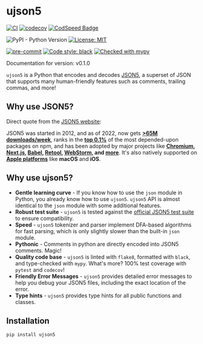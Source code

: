 # ujson5


[![CI](https://github.com/austinyu/ujson5/actions/workflows/CI.yml/badge.svg?branch=main)](https://github.com/austinyu/ujson5/actions/workflows/CI.yml)
[![codecov](https://codecov.io/gh/austinyu/ujson5/graph/badge.svg?token=YLMVKROAF2)](https://codecov.io/gh/austinyu/ujson5)
[![CodSpeed Badge](https://img.shields.io/endpoint?url=https://codspeed.io/badge.json)](https://codspeed.io/austinyu/ujson5)

![PyPI - Python Version](https://img.shields.io/pypi/pyversions/ujson5)
[![License: MIT](https://img.shields.io/badge/License-MIT-yellow.svg)](https://opensource.org/licenses/MIT)

[![pre-commit](https://img.shields.io/badge/pre--commit-enabled-brightgreen?logo=pre-commit&logoColor=white)](https://github.com/pre-commit/pre-commit)
[![Code style: black](https://img.shields.io/badge/code%20style-black-000000.svg)](https://github.com/psf/black)
[![Checked with mypy](https://img.shields.io/badge/mypy-checked-blue)](http://mypy-lang.org/)

Documentation for version: v0.1.0

`ujson5` is a Python that encodes and decodes [JSON5](https://json5.org/), a superset of JSON that supports many human-friendly features such as comments, trailing commas, and more!

## Why use JSON5?

Direct quote from the [JSON5 website](https://json5.org/):

JSON5 was started in 2012, and as of 2022, now gets **[>65M downloads/week](https://www.npmjs.com/package/json5)**,
ranks in the **[top 0.1%](https://gist.github.com/anvaka/8e8fa57c7ee1350e3491)** of the most depended-upon packages on npm,
and has been adopted by major projects like
**[Chromium](https://source.chromium.org/chromium/chromium/src/+/main:third_party/blink/renderer/platform/runtime_enabled_features.json5;drc=5de823b36e68fd99009a29281b17bc3a1d6b329c),
[Next.js](https://github.com/vercel/next.js/blob/b88f20c90bf4659b8ad5cb2a27956005eac2c7e8/packages/next/lib/find-config.ts#L43-L46),
[Babel](https://babeljs.io/docs/en/config-files#supported-file-extensions),
[Retool](https://community.retool.com/t/i-am-attempting-to-append-several-text-fields-to-a-google-sheet-but-receiving-a-json5-invalid-character-error/7626),
[WebStorm](https://www.jetbrains.com/help/webstorm/json.html),
and [more](https://github.com/json5/json5/wiki/In-the-Wild)**.
It's also natively supported on **[Apple platforms](https://developer.apple.com/documentation/foundation/jsondecoder/3766916-allowsjson5)**
like **macOS** and **iOS**.

## Why use ujson5?

- **Gentle learning curve** - If you know how to use the `json` module in Python, you already know how to use `ujson5`. `ujson5` API is almost identical to the `json` module with some additional features.
- **Robust test suite** - `ujson5` is tested against the [official JSON5 test suite](https://github.com/json5/json5-tests) to ensure compatibility.
- **Speed** - `ujson5` tokenizer and parser implement DFA-based algorithms for fast parsing, which is only slightly slower than the built-in `json` module.
- **Pythonic** - Comments in python are directly encoded into JSON5 comments. Magic!
- **Quality code base** - `ujson5` is linted with `flake8`, formatted with `black`, and type-checked with `mypy`. What's more? 100% test coverage with `pytest` and `codecov`!
- **Friendly Error Messages** - `ujson5` provides detailed error messages to help you debug your JSON5 files, including the exact location of the error.
- **Type hints** - `ujson5` provides type hints for all public functions and classes.

## Installation

```bash
pip install ujson5
```
